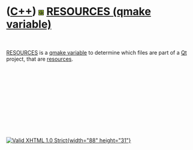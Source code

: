 



 

 

 

 

 

([C++](Cpp.htm)) ![Qt](PicQt.png) [RESOURCES (qmake variable)](CppQmakeResources.htm)
=====================================================================================

 

[RESOURCES](CppQmakeResources.htm) is a [qmake
variable](CppQmakeVariable.htm) to determine which files are part of a
[Qt](CppQt.htm) project, that are [resources](CppResource.htm).

 

 

 

 

 





 

[![Valid XHTML 1.0 Strict](valid-xhtml10.png){width="88"
height="31"}](http://validator.w3.org/check?uri=referer)
